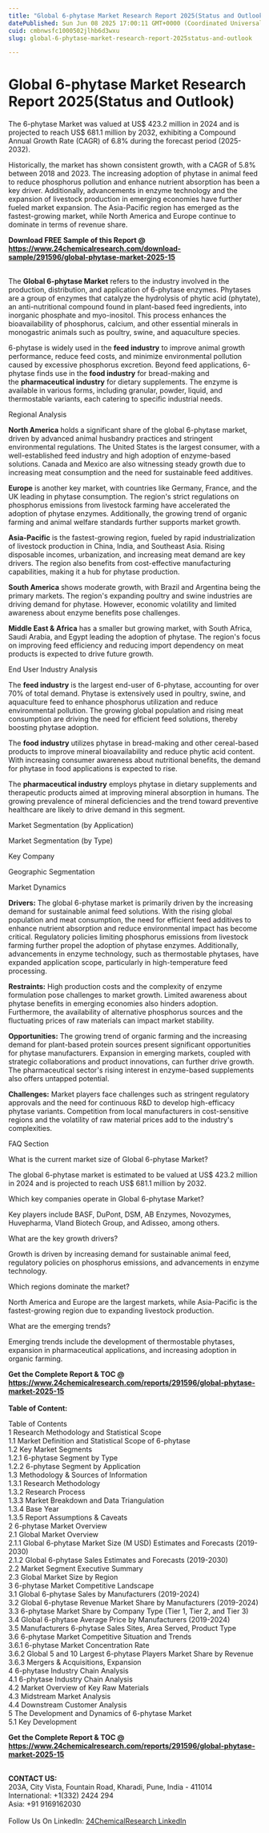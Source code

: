 ```yaml
---
title: "Global 6-phytase Market Research Report 2025(Status and Outlook)"
datePublished: Sun Jun 08 2025 17:00:11 GMT+0000 (Coordinated Universal Time)
cuid: cmbnwsfc1000502jlhb6d3wxu
slug: global-6-phytase-market-research-report-2025status-and-outlook

---
```


# Global 6-phytase Market Research Report 2025(Status and Outlook)

<p>The 6-phytase Market was valued at US$ 423.2 million in 2024 and is projected to reach US$ 681.1 million by 2032, exhibiting a Compound Annual Growth Rate (CAGR) of 6.8% during the forecast period (2025-2032).</p><p>
</p><p>Historically, the market has shown consistent growth, with a CAGR of 5.8% between 2018 and 2023. The increasing adoption of phytase in animal feed to reduce phosphorus pollution and enhance nutrient absorption has been a key driver. Additionally, advancements in enzyme technology and the expansion of livestock production in emerging economies have further fueled market expansion. The Asia-Pacific region has emerged as the fastest-growing market, while North America and Europe continue to dominate in terms of revenue share.</p><div><b>Download FREE Sample of this Report @ 
            <a href="https://www.24chemicalresearch.com/download-sample/291596/global-phytase-market-2025-15">
            https://www.24chemicalresearch.com/download-sample/291596/global-phytase-market-2025-15</a></b></div><br><p>
</p><p>The <strong>Global 6-phytase Market</strong> refers to the industry involved in the production, distribution, and application of 6-phytase enzymes. Phytases are a group of enzymes that catalyze the hydrolysis of phytic acid (phytate), an anti-nutritional compound found in plant-based feed ingredients, into inorganic phosphate and myo-inositol. This process enhances the bioavailability of phosphorus, calcium, and other essential minerals in monogastric animals such as poultry, swine, and aquaculture species.</p><p>
</p><p>6-phytase is widely used in the <strong>feed industry</strong> to improve animal growth performance, reduce feed costs, and minimize environmental pollution caused by excessive phosphorus excretion. Beyond feed applications, 6-phytase finds use in the <strong>food industry</strong> for bread-making and the <strong>pharmaceutical industry</strong> for dietary supplements. The enzyme is available in various forms, including granular, powder, liquid, and thermostable variants, each catering to specific industrial needs.</p><p>
Regional Analysis</p><p>
</p><p><strong>North America</strong> holds a significant share of the global 6-phytase market, driven by advanced animal husbandry practices and stringent environmental regulations. The United States is the largest consumer, with a well-established feed industry and high adoption of enzyme-based solutions. Canada and Mexico are also witnessing steady growth due to increasing meat consumption and the need for sustainable feed additives.</p><p>
</p><p><strong>Europe</strong> is another key market, with countries like Germany, France, and the UK leading in phytase consumption. The region's strict regulations on phosphorus emissions from livestock farming have accelerated the adoption of phytase enzymes. Additionally, the growing trend of organic farming and animal welfare standards further supports market growth.</p><p>
</p><p><strong>Asia-Pacific</strong> is the fastest-growing region, fueled by rapid industrialization of livestock production in China, India, and Southeast Asia. Rising disposable incomes, urbanization, and increasing meat demand are key drivers. The region also benefits from cost-effective manufacturing capabilities, making it a hub for phytase production.</p><p>
</p><p><strong>South America</strong> shows moderate growth, with Brazil and Argentina being the primary markets. The region's expanding poultry and swine industries are driving demand for phytase. However, economic volatility and limited awareness about enzyme benefits pose challenges.</p><p>
</p><p><strong>Middle East &amp; Africa</strong> has a smaller but growing market, with South Africa, Saudi Arabia, and Egypt leading the adoption of phytase. The region's focus on improving feed efficiency and reducing import dependency on meat products is expected to drive future growth.</p><p>
End User Industry Analysis</p><p>
</p><p>The <strong>feed industry</strong> is the largest end-user of 6-phytase, accounting for over 70% of total demand. Phytase is extensively used in poultry, swine, and aquaculture feed to enhance phosphorus utilization and reduce environmental pollution. The growing global population and rising meat consumption are driving the need for efficient feed solutions, thereby boosting phytase adoption.</p><p>
</p><p>The <strong>food industry</strong> utilizes phytase in bread-making and other cereal-based products to improve mineral bioavailability and reduce phytic acid content. With increasing consumer awareness about nutritional benefits, the demand for phytase in food applications is expected to rise.</p><p>
</p><p>The <strong>pharmaceutical industry</strong> employs phytase in dietary supplements and therapeutic products aimed at improving mineral absorption in humans. The growing prevalence of mineral deficiencies and the trend toward preventive healthcare are likely to drive demand in this segment.</p><p>
Market Segmentation (by Application)</p><p>
</p><p>
Market Segmentation (by Type)</p><p>
</p><p>
Key Company</p><p>
</p><p>
Geographic Segmentation</p><p>
</p><p>
Market Dynamics</p><p>
</p><p><strong>Drivers:</strong> The global 6-phytase market is primarily driven by the increasing demand for sustainable animal feed solutions. With the rising global population and meat consumption, the need for efficient feed additives to enhance nutrient absorption and reduce environmental impact has become critical. Regulatory policies limiting phosphorus emissions from livestock farming further propel the adoption of phytase enzymes. Additionally, advancements in enzyme technology, such as thermostable phytases, have expanded application scope, particularly in high-temperature feed processing.</p><p>
</p><p><strong>Restraints:</strong> High production costs and the complexity of enzyme formulation pose challenges to market growth. Limited awareness about phytase benefits in emerging economies also hinders adoption. Furthermore, the availability of alternative phosphorus sources and the fluctuating prices of raw materials can impact market stability.</p><p>
</p><p><strong>Opportunities:</strong> The growing trend of organic farming and the increasing demand for plant-based protein sources present significant opportunities for phytase manufacturers. Expansion in emerging markets, coupled with strategic collaborations and product innovations, can further drive growth. The pharmaceutical sector's rising interest in enzyme-based supplements also offers untapped potential.</p><p>
</p><p><strong>Challenges:</strong> Market players face challenges such as stringent regulatory approvals and the need for continuous R&amp;D to develop high-efficacy phytase variants. Competition from local manufacturers in cost-sensitive regions and the volatility of raw material prices add to the industry's complexities.</p><p>
FAQ Section</p><p>
What is the current market size of Global 6-phytase Market?</p><p>
</p><p>The global 6-phytase market is estimated to be valued at US$ 423.2 million in 2024 and is projected to reach US$ 681.1 million by 2032.</p><p>
Which key companies operate in Global 6-phytase Market?</p><p>
</p><p>Key players include BASF, DuPont, DSM, AB Enzymes, Novozymes, Huvepharma, Vland Biotech Group, and Adisseo, among others.</p><p>
What are the key growth drivers?</p><p>
</p><p>Growth is driven by increasing demand for sustainable animal feed, regulatory policies on phosphorus emissions, and advancements in enzyme technology.</p><p>
Which regions dominate the market?</p><p>
</p><p>North America and Europe are the largest markets, while Asia-Pacific is the fastest-growing region due to expanding livestock production.</p><p>
What are the emerging trends?</p><p>
</p><p>Emerging trends include the development of thermostable phytases, expansion in pharmaceutical applications, and increasing adoption in organic farming.</p>

<div><b>Get the Complete Report & TOC @ 
            <a href="https://www.24chemicalresearch.com/reports/291596/global-phytase-market-2025-15">
            https://www.24chemicalresearch.com/reports/291596/global-phytase-market-2025-15</a></b></div><br>
            <b>Table of Content:</b><p>Table of Contents<br />
1 Research Methodology and Statistical Scope<br />
1.1 Market Definition and Statistical Scope of 6-phytase<br />
1.2 Key Market Segments<br />
1.2.1 6-phytase Segment by Type<br />
1.2.2 6-phytase Segment by Application<br />
1.3 Methodology & Sources of Information<br />
1.3.1 Research Methodology<br />
1.3.2 Research Process<br />
1.3.3 Market Breakdown and Data Triangulation<br />
1.3.4 Base Year<br />
1.3.5 Report Assumptions & Caveats<br />
2 6-phytase Market Overview<br />
2.1 Global Market Overview<br />
2.1.1 Global 6-phytase Market Size (M USD) Estimates and Forecasts (2019-2030)<br />
2.1.2 Global 6-phytase Sales Estimates and Forecasts (2019-2030)<br />
2.2 Market Segment Executive Summary<br />
2.3 Global Market Size by Region<br />
3 6-phytase Market Competitive Landscape<br />
3.1 Global 6-phytase Sales by Manufacturers (2019-2024)<br />
3.2 Global 6-phytase Revenue Market Share by Manufacturers (2019-2024)<br />
3.3 6-phytase Market Share by Company Type (Tier 1, Tier 2, and Tier 3)<br />
3.4 Global 6-phytase Average Price by Manufacturers (2019-2024)<br />
3.5 Manufacturers 6-phytase Sales Sites, Area Served, Product Type<br />
3.6 6-phytase Market Competitive Situation and Trends<br />
3.6.1 6-phytase Market Concentration Rate<br />
3.6.2 Global 5 and 10 Largest 6-phytase Players Market Share by Revenue<br />
3.6.3 Mergers & Acquisitions, Expansion<br />
4 6-phytase Industry Chain Analysis<br />
4.1 6-phytase Industry Chain Analysis<br />
4.2 Market Overview of Key Raw Materials<br />
4.3 Midstream Market Analysis<br />
4.4 Downstream Customer Analysis<br />
5 The Development and Dynamics of 6-phytase Market <br />
5.1 Key Development</p>

<div><b>Get the Complete Report & TOC @ 
            <a href="https://www.24chemicalresearch.com/reports/291596/global-phytase-market-2025-15">
            https://www.24chemicalresearch.com/reports/291596/global-phytase-market-2025-15</a></b></div><br>

<b>CONTACT US:</b><br>
            203A, City Vista, Fountain Road, Kharadi, Pune, India - 411014<br>
            International: +1(332) 2424 294<br>
            Asia: +91 9169162030 <br><br>
            Follow Us On LinkedIn: <a href="https://www.linkedin.com/company/24chemicalresearch/">24ChemicalResearch LinkedIn</a>